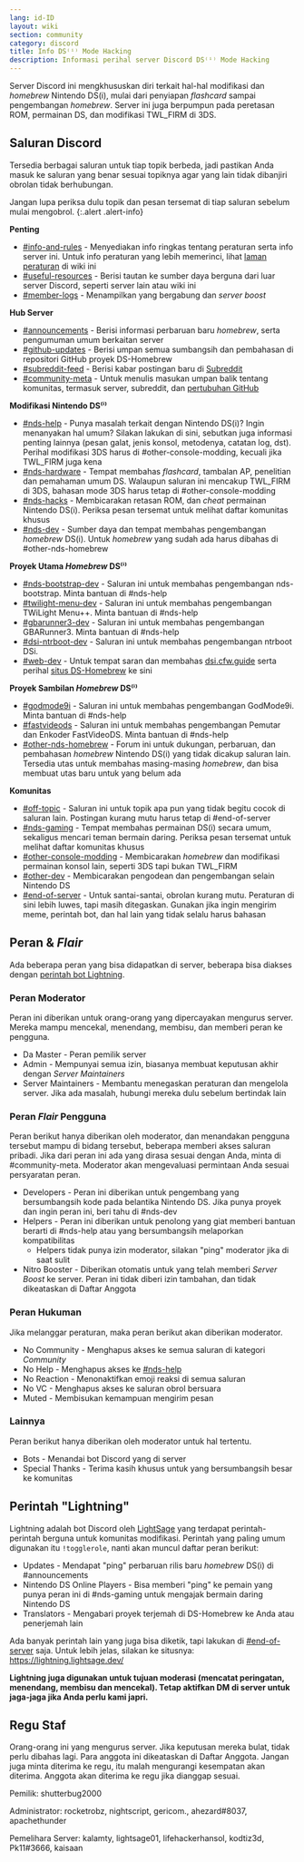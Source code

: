 ```yaml
---
lang: id-ID
layout: wiki
section: community
category: discord
title: Info DS⁽ⁱ⁾ Mode Hacking
description: Informasi perihal server Discord DS⁽ⁱ⁾ Mode Hacking
---
```


Server Discord ini mengkhususkan diri terkait hal-hal modifikasi dan *homebrew* Nintendo DS(i), mulai dari penyiapan *flashcard* sampai pengembangan *homebrew*. Server ini juga berpumpun pada peretasan ROM, permainan DS, dan modifikasi TWL_FIRM di 3DS.

## Saluran Discord
Tersedia berbagai saluran untuk tiap topik berbeda, jadi pastikan Anda masuk ke saluran yang benar sesuai topiknya agar yang lain tidak dibanjiri obrolan tidak berhubungan.

Jangan lupa periksa dulu topik dan pesan tersemat di tiap saluran sebelum mulai mengobrol.
{:.alert .alert-info}

**Penting**
- [#info-and-rules][info-and-rules] - Menyediakan info ringkas tentang peraturan serta info server ini. Untuk info peraturan yang lebih memerinci, lihat [laman peraturan](discord-rules) di wiki ini
- [#useful-resources][useful-resources] - Berisi tautan ke sumber daya berguna dari luar server Discord, seperti server lain atau wiki ini
- [#member-logs][member-logs] - Menampilkan yang bergabung dan *server boost*

**Hub Server**
- [#announcements][announcements] - Berisi informasi perbaruan baru *homebrew*, serta pengumuman umum berkaitan server
- [#github-updates][github-updates] - Berisi umpan semua sumbangsih dan pembahasan di repositori GitHub proyek DS-Homebrew
- [#subreddit-feed][subreddit-feed] - Berisi kabar postingan baru di [Subreddit](https://reddit.com/r/NDSBrew)
- [#community-meta][community-meta] - Untuk menulis masukan umpan balik tentang komunitas, termasuk server, subreddit, dan [pertubuhan GitHub](http://github.com/DS-Homebrew)

**Modifikasi Nintendo DS⁽ⁱ⁾**
- [#nds-help][nds-help] - Punya masalah terkait dengan Nintendo DS(i)? Ingin menanyakan hal umum? Silakan lakukan di sini, sebutkan juga informasi penting lainnya (pesan galat, jenis konsol, metodenya, catatan log, dst). Perihal modifikasi 3DS harus di #other-console-modding, kecuali jika TWL_FIRM juga kena
- [#nds-hardware][nds-hardware] - Tempat membahas *flashcard*, tambalan AP, penelitian dan pemahaman umum DS. Walaupun saluran ini mencakup TWL_FIRM di 3DS, bahasan mode 3DS harus tetap di #other-console-modding
- [#nds-hacks][nds-hacks] - Membicarakan retasan ROM, dan *cheat* permainan Nintendo DS(i). Periksa pesan tersemat untuk melihat daftar komunitas khusus
- [#nds-dev][nds-dev] - Sumber daya dan tempat membahas pengembangan *homebrew* DS(i). Untuk *homebrew* yang sudah ada harus dibahas di #other-nds-homebrew

**Proyek Utama *Homebrew* DS⁽ⁱ⁾**
- [#nds-bootstrap-dev][nds-bootstrap-dev] - Saluran ini untuk membahas pengembangan nds-bootstrap. Minta bantuan di #nds-help
- [#twilight-menu-dev][twilight-menu-dev] - Saluran ini untuk membahas pengembangan TWiLight Menu++. Minta bantuan di #nds-help
- [#gbarunner3-dev][gbarunner3-dev] - Saluran ini untuk membahas pengembangan GBARunner3. Minta bantuan di #nds-help
- [#dsi-ntrboot-dev][dsi-ntrboot-dev] - Saluran ini untuk membahas pengembangan ntrboot DSi.
- [#web-dev][web-dev] - Untuk tempat saran dan membahas [dsi.cfw.guide](https://dsi.cfw.guide/) serta perihal [situs DS-Homebrew](https://ds-homebrew.com/) ke sini

**Proyek Sambilan *Homebrew* DS⁽ⁱ⁾**
- [#godmode9i][godmode9i] - Saluran ini untuk membahas pengembangan GodMode9i. Minta bantuan di #nds-help
- [#fastvideods][fastvideods] - Saluran ini untuk membahas pengembangan Pemutar dan Enkoder FastVideoDS. Minta bantuan di #nds-help
- [#other-nds-homebrew][other-nds-homebrew] - Forum ini untuk dukungan, perbaruan, dan pembahasan *homebrew* Nintendo DS(i) yang tidak dicakup saluran lain. Tersedia utas untuk membahas masing-masing *homebrew*, dan bisa membuat utas baru untuk yang belum ada

**Komunitas**
- [#off-topic][off-topic] - Saluran ini untuk topik apa pun yang tidak begitu cocok di saluran lain. Postingan kurang mutu harus tetap di #end-of-server
- [#nds-gaming][nds-gaming] - Tempat membahas permainan DS(i) secara umum, sekaligus mencari teman bermain daring. Periksa pesan tersemat untuk melihat daftar komunitas khusus
- [#other-console-modding][other-console-modding] - Membicarakan *homebrew* dan modifikasi permainan konsol lain, seperti 3DS tapi bukan TWL_FIRM
- [#other-dev][other-dev] - Membicarakan pengodean dan pengembangan selain Nintendo DS
- [#end-of-server][end-of-server] - Untuk santai-santai, obrolan kurang mutu. Peraturan di sini lebih luwes, tapi masih ditegaskan. Gunakan jika ingin mengirim meme, perintah bot, dan hal lain yang tidak selalu harus bahasan

## Peran & *Flair*
Ada beberapa peran yang bisa didapatkan di server, beberapa bisa diakses dengan [perintah bot Lightning](#lightning-commands).

### Peran Moderator
Peran ini diberikan untuk orang-orang yang dipercayakan mengurus server. Mereka mampu mencekal, menendang, membisu, dan memberi peran ke pengguna.

- Da Master - Peran pemilik server
- Admin - Mempunyai semua izin, biasanya membuat keputusan akhir dengan *Server Maintainers*
- Server Maintainers - Membantu menegaskan peraturan dan mengelola server. Jika ada masalah, hubungi mereka dulu sebelum bertindak lain

### Peran *Flair* Pengguna
Peran berikut hanya diberikan oleh moderator, dan menandakan pengguna tersebut mampu di bidang tersebut, beberapa memberi akses saluran pribadi. Jika dari peran ini ada yang dirasa sesuai dengan Anda, minta di #community-meta. Moderator akan mengevaluasi permintaan Anda sesuai persyaratan peran.

- Developers - Peran ini diberikan untuk pengembang yang bersumbangsih kode pada belantika Nintendo DS. Jika punya proyek dan ingin peran ini, beri tahu di #nds-dev
- Helpers - Peran ini diberikan untuk penolong yang giat memberi bantuan berarti di #nds-help atau yang bersumbangsih melaporkan kompatibilitas
   - Helpers tidak punya izin moderator, silakan "ping" moderator jika di saat sulit
- Nitro Booster - Diberikan otomatis untuk yang telah memberi *Server Boost* ke server. Peran ini tidak diberi izin tambahan, dan tidak dikeataskan di Daftar Anggota

### Peran Hukuman
Jika melanggar peraturan, maka peran berikut akan diberikan moderator.

- No Community - Menghapus akses ke semua saluran di kategori *Community*
- No Help - Menghapus akses ke [#nds-help][nds-help]
- No Reaction - Menonaktifkan emoji reaksi di semua saluran
- No VC - Menghapus akses ke saluran obrol bersuara
- Muted - Membisukan kemampuan mengirim pesan

### Lainnya
Peran berikut hanya diberikan oleh moderator untuk hal tertentu.

- Bots - Menandai bot Discord yang di server
- Special Thanks - Terima kasih khusus untuk yang bersumbangsih besar ke komunitas

## Perintah "Lightning"
Lightning adalah bot Discord oleh [LightSage](https://github.com/LightSage) yang terdapat perintah-perintah berguna untuk komunitas modifikasi. Perintah yang paling umum digunakan itu `!togglerole`, nanti akan muncul daftar peran berikut:

- Updates - Mendapat "ping" perbaruan rilis baru *homebrew* DS(i) di #announcements
- Nintendo DS Online Players - Bisa memberi "ping" ke pemain yang punya peran ini di #nds-gaming untuk mengajak bermain daring Nintendo DS
- Translators - Mengabari proyek terjemah di DS-Homebrew ke Anda atau penerjemah lain

Ada banyak perintah lain yang juga bisa diketik, tapi lakukan di [#end-of-server][end-of-server] saja. Untuk lebih jelas, silakan ke situsnya: <https://lightning.lightsage.dev/>

**Lightning juga digunakan untuk tujuan moderasi (mencatat peringatan, menendang, membisu dan mencekal). Tetap aktifkan DM di server untuk jaga-jaga jika Anda perlu kami japri.**

## Regu Staf
Orang-orang ini yang mengurus server. Jika keputusan mereka bulat, tidak perlu dibahas lagi. Para anggota ini dikeataskan di Daftar Anggota. Jangan juga minta diterima ke regu, itu malah mengurangi kesempatan akan diterima. Anggota akan diterima ke regu jika dianggap sesuai.

Pemilik: shutterbug2000

Administrator: rocketrobz, nightscript, gericom., ahezard#8037, apachethunder

Pemelihara Server: kalamty, lightsage01, lifehackerhansol, kodtiz3d, Pk11#3666, kaisaan

<!-- Discord channel links -->
[info-and-rules]: https://discord.com/channels/283769550611152897/626620520330428436
[useful-resources]: https://discord.com/channels/283769550611152897/638041441079263283
[member-logs]: https://discord.com/channels/283769550611152897/677714673663082529

[announcements]: https://discord.com/channels/283769550611152897/283771381735489537
[github-updates]: https://discord.com/channels/283769550611152897/450065134191116290
[subreddit-feed]: https://discord.com/channels/283769550611152897/869830055377928243
[community-meta]: https://discord.com/channels/283769550611152897/715651368391671919

[nds-help]: https://discord.com/channels/283769550611152897/332961165829210117
[nds-hardware]: https://discord.com/channels/283769550611152897/547986366357700620
[nds-hacks]: https://discord.com/channels/283769550611152897/356988919738400768
[nds-dev]: https://discord.com/channels/283769550611152897/835273459339624499

[nds-bootstrap-dev]: https://discord.com/channels/283769550611152897/283769550611152897
[twilight-menu-dev]: https://discord.com/channels/283769550611152897/489307733074640926
[gbarunner3-dev]: https://discord.com/channels/283769550611152897/620310871800807466
[dsi-ntrboot-dev]: https://discord.com/channels/283769550611152897/1193678677666431097
[web-dev]: https://discord.com/channels/283769550611152897/744649302567157800

[godmode9i]: https://discord.com/channels/283769550611152897/497960894660083732
[fastvideods]: https://discord.com/channels/283769550611152897/1021121766585806989
[other-nds-homebrew]: https://discord.com/channels/283769550611152897/1025388133388394547

[off-topic]: https://discord.com/channels/283769550611152897/286686210225864725
[nds-gaming]: https://discord.com/channels/283769550611152897/668680785154408448
[other-console-modding]: https://discord.com/channels/283769550611152897/653706029736919051
[other-dev]: https://discord.com/channels/283769550611152897/1169696607294468177
[end-of-server]: https://discord.com/channels/283769550611152897/283770736215195648
